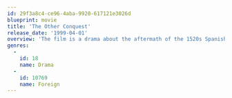 ```yaml
---
id: 29f3a8c4-ce96-4aba-9920-617121e3026d
blueprint: movie
title: 'The Other Conquest'
release_date: '1999-04-01'
overview: 'The film is a drama about the aftermath of the 1520s Spanish Conquest of Mexico told from the perspective of the indigenous Aztec people. It explores the social, religious, and psychological changes brought about by a historical process of colonization that both defined the American continent and is also highly reminiscent of today’s neocolonialism.'
genres:
  -
    id: 18
    name: Drama
  -
    id: 10769
    name: Foreign
---
```

